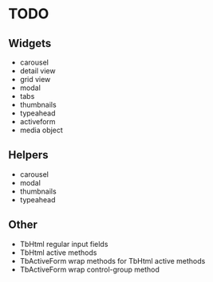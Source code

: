 TODO
====

## Widgets

 - carousel
 - detail view
 - grid view
 - modal
 - tabs
 - thumbnails
 - typeahead
 - activeform
 - media object


## Helpers

 - carousel
 - modal
 - thumbnails
 - typeahead

## Other
 - TbHtml regular input fields
 - TbHtml active methods
 - TbActiveForm wrap methods for TbHtml active methods
 - TbActiveForm wrap control-group method
